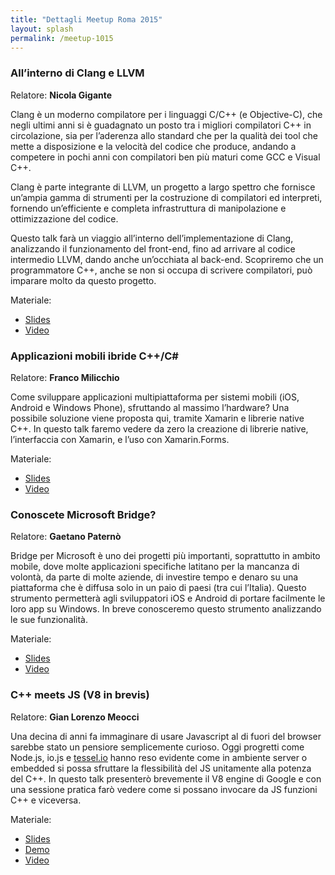```yaml
---
title: "Dettagli Meetup Roma 2015"
layout: splash
permalink: /meetup-1015
---
```


### All’interno di Clang e LLVM

Relatore: **Nicola Gigante**

Clang è un moderno compilatore per i linguaggi C/C++ (e Objective-C), che negli ultimi anni si è guadagnato un posto tra i migliori compilatori C++ in circolazione, sia per l’aderenza allo standard che per la qualità dei tool che mette a disposizione e la velocità del codice che produce, andando a competere in pochi anni con compilatori ben più maturi come GCC e Visual C++.

Clang è parte integrante di LLVM, un progetto a largo spettro che fornisce un’ampia gamma di strumenti per la costruzione di compilatori ed interpreti, fornendo un’efficiente e completa infrastruttura di manipolazione e ottimizzazione del codice.

Questo talk farà un viaggio all’interno dell’implementazione di Clang, analizzando il funzionamento del front-end, fino ad arrivare al codice intermedio LLVM, dando anche un’occhiata al back-end. Scopriremo che un programmatore C++, anche se non si occupa di scrivere compilatori, può imparare molto da questo progetto.

Materiale:

- [Slides](https://italiancpp.github.io/wp-statico/www.italiancpp.org/wp-content/uploads/2015/10/Nicola-Gigante-Clang.pdf)
- [Video](https://www.youtube.com/watch?v=ndLy3NwB7Kc)

### Applicazioni mobili ibride C++/C#

Relatore: **Franco Milicchio**

Come sviluppare applicazioni multipiattaforma per sistemi mobili (iOS, Android e Windows Phone), sfruttando al massimo l’hardware? Una possibile soluzione viene proposta qui, tramite Xamarin e librerie native C++. In questo talk faremo vedere da zero la creazione di librerie native, l’interfaccia con Xamarin, e l’uso con Xamarin.Forms.

Materiale:

- [Slides](https://italiancpp.github.io/wp-statico/www.italiancpp.org/wp-content/uploads/2015/10/Franco-Milicchio-Xamarin.pdf)
- [Video](https://www.youtube.com/watch?v=hXdmSVD_vZk)


### Conoscete Microsoft Bridge?

Relatore: **Gaetano Paternò**

Bridge per Microsoft è uno dei progetti più importanti, soprattutto in ambito mobile, dove molte applicazioni specifiche latitano per la mancanza di volontà, da parte di molte aziende, di investire tempo e denaro su una piattaforma che è diffusa solo in un paio di paesi (tra cui l’Italia). Questo strumento permetterà agli sviluppatori iOS e Android di portare facilmente le loro app su Windows. In breve conosceremo questo strumento analizzando le sue funzionalità.

Materiale:

- [Slides](https://italiancpp.github.io/wp-statico/www.italiancpp.org/wp-content/uploads/2015/10/Gaetano-Paternò-MS-Bridge.pdf)
- [Video](https://www.youtube.com/watch?v=BQqwIWJxQJw)
  
### C++ meets JS (V8 in brevis)

Relatore: **Gian Lorenzo Meocci**

Una decina di anni fa immaginare di usare Javascript al di fuori del browser sarebbe stato un pensiore semplicemente curioso. Oggi progretti come Node.js, io.js e [tessel.io](http://tessel.io/) hanno reso evidente come in ambiente server o embedded si possa sfruttare la flessibilità del JS unitamente alla potenza del C++. In questo talk presenterò brevemente il V8 engine di Google e con una sessione pratica farò vedere come si possano invocare da JS funzioni C++ e viceversa.

Materiale:

- [Slides](https://slides.com/gianlorenzomeocci/deck#)
- [Demo](https://github.com/meox/rv8)
- [Video](https://www.youtube.com/watch?v=OtUWZPmub7E)